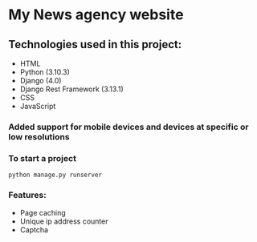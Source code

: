 # My News agency website

## Technologies used in this project:
- HTML
- Python (3.10.3)
- Django (4.0)
- Django Rest Framework (3.13.1)
- CSS
- JavaScript

### Added support for mobile devices and devices at specific or low resolutions

### To start a project
```
python manage.py runserver
```
### Features:

- Page caching
- Unique ip address counter
- Captcha
